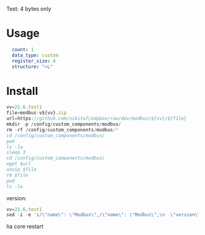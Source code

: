 Test: 4 bytes only

# Usage

```yaml
  count: 1
  data_type: custom
  register_size: 4
  structure: ">L"
```

# Install

```js
vv=21.6.test1
file=modbus-v${vv}.zip
url=https://github.com/nikito7/edpbox/raw/dev/modbus/${vv}/${file}
mkdir -p /config/custom_components/modbus/
rm -rf /config/custom_components/modbus/*
cd /config/custom_components/modbus/
pwd
ls -la
sleep 3
cd /config/custom_components/modbus/
wget $url
unzip $file
rm $file
pwd
ls -la
```

version:

```js
vv=21.6.test1
sed -i -e 's/\"name\": \"Modbus\",/\"name\": \"Modbus\",\n  \"version\": \"'${vv}'\",/g' manifest.json
```

ha core restart
